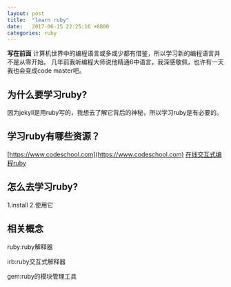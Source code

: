 ```yaml
---
layout: post
title:  "learn ruby"
date:   2017-06-15 22:25:16 +0800
categories: ruby
---
```

**写在前面**
计算机世界中的编程语言或多或少都有借鉴，所以学习新的编程语言并不是从零开始。
几年前我听编程大师说他精通6中语言，我深感敬佩，也许有一天我也会变成code master吧。

## 为什么要学习ruby?
因为jekyll是用ruby写的，我想去了解它背后的神秘，所以学习ruby是有必要的。

## 学习ruby有哪些资源？
[https://www.codeschool.com](https://www.codeschool.com)
[在线交互式编程ruby](http://tryruby.org/levels/1/challenges/0)

## 怎么去学习ruby?
1.install
2.使用它

## 相关概念

ruby:ruby解释器

irb:ruby交互式解释器

gem:ruby的模块管理工具



